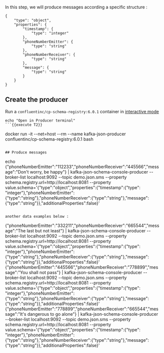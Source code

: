 
In this step, we will produce messages according a specific structure :

<pre><code>{
    "type": "object",
    "properties": {
        "timestamp": {
            "type": "integer"
        },        
        "phoneNumberEmitter": {
            "type": "string"
        },
        "phoneNumberReceiver": {
            "type": "string"
        },
        "message": {
            "type": "string"
        }
    }
}</code></pre>

## Create the producer

Run a `confluentinc/cp-schema-registry:6.0.1` container in [interactive mode](https://docs.docker.com/engine/reference/commandline/run/#assign-name-and-allocate-pseudo-tty---name--it)

```
echo "Open in Producer terminal"
```{{execute T2}}

```
docker run -it --net=host --rm --name kafka-json-producer confluentinc/cp-schema-registry:6.0.1 bash
```{{execute T2}}

## Produce messages

```
echo {\"phoneNumberEmitter\":\"112233\",\"phoneNumberReceiver\":\"445566\",\"message\":\"Don't worry, be happy\"} | kafka-json-schema-console-producer --broker-list localhost:9092 --topic demo.json.sms --property schema.registry.url=http://localhost:8081 --property value.schema='{"type":"object","properties":{"timestamp":{"type": "integer"},"phoneNumberEmitter":{"type":"string"},"phoneNumberReceiver":{"type":"string"},"message":{"type":"string"}},"additionalProperties":false}'
```{{execute T2}}

another data examples below :

```
{\"phoneNumberEmitter\":\"332211\",\"phoneNumberReceiver\":\"665544\",\"message\":\"The last but not least\"} | kafka-json-schema-console-producer --broker-list localhost:9092 --topic demo.json.sms --property schema.registry.url=http://localhost:8081 --property value.schema='{"type":"object","properties":{"timestamp":{"type": "integer"},"phoneNumberEmitter":{"type":"string"},"phoneNumberReceiver":{"type":"string"},"message":{"type":"string"}},"additionalProperties":false}'
{\"phoneNumberEmitter\":\"445566\",\"phoneNumberReceiver\":\"778899\",\"message\":\"You shall not pass\"} | kafka-json-schema-console-producer --broker-list localhost:9092 --topic demo.json.sms --property schema.registry.url=http://localhost:8081 --property value.schema='{"type":"object","properties":{"timestamp":{"type": "integer"},"phoneNumberEmitter":{"type":"string"},"phoneNumberReceiver":{"type":"string"},"message":{"type":"string"}},"additionalProperties":false}'
{\"phoneNumberEmitter\":\"778899\",\"phoneNumberReceiver\":\"665544\",\"message\":\"It's dangerous to go alone\"} | kafka-json-schema-console-producer --broker-list localhost:9092 --topic demo.json.sms --property schema.registry.url=http://localhost:8081 --property value.schema='{"type":"object","properties":{"timestamp":{"type": "integer"},"phoneNumberEmitter":{"type":"string"},"phoneNumberReceiver":{"type":"string"},"message":{"type":"string"}},"additionalProperties":false}'
```{{execute T2}}
